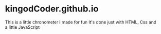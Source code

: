 # kingodCoder.github.io
This is a little chronometer i made for fun 
It's done just with HTML, Css and a little JavaScript
